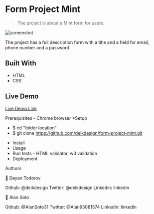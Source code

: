 # Form Project Mint

> The project is about a Mint form for users.

![screenshot](.css/mint_screenshot.JPG)

The project has a full description form with a title and a field for email, phone number and a password

## Built With

- HTML
- CSS

## Live Demo

[Live Demo Link](https://deikdesign.github.io/form-project-mint/)

Prerequisites - Chrome browser
*Setup
 - $ cd "folder location"
 - $ git clone https://github.com/deikdesign/form-project-mint.git
* Install
* Usage 
* Run tests - HTML validator, w3 validation
* Deployment 

Authors

👤 Deyan Todorov

Github: @deikdesign
Twitter: @deikdesign
Linkedin: linkedin

👤 Alan Soto

Github: @AlanSoto31
Twitter: @Alan95081574
Linkedin: linkedin

